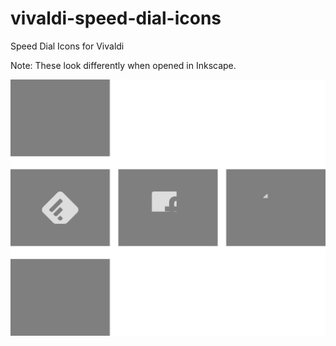 # vivaldi-speed-dial-icons
Speed Dial Icons for Vivaldi

Note: These look differently when opened in Inkscape.


![Icons](icons.svg "Icons")
